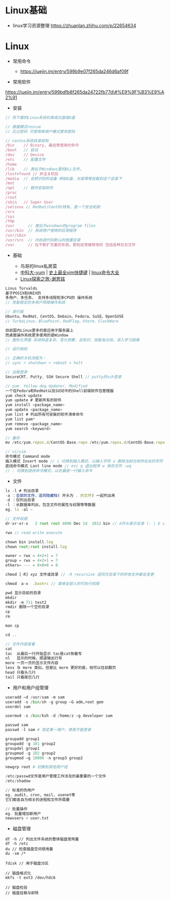 # Linux基础

- linux学习资源整理 <https://zhuanlan.zhihu.com/p/22654634>

# Linux

- 常用命令

  - <https://juejin.im/entry/599b9e07f265da246d6af09f>

- 常用软件

<https://juejin.im/entry/599bdfb8f265da24722fb77d\#%E9%9F%B3%E9%A2%91>

- 安装

```javascript
// 将下载的Linux系统刻录成光盘或U盘

// 救援模式rescue
// 忘记密码 可使用单用户模式更改密码

// centos系统目录结构
/bin    // Binary, 最经常使用的命令
/boot   // 启动
/dev    // Device
/etc    // 配置文件
/home  
/lib    // 类似于Windows里的DLL文件。
/lost+found // 非法关机后
/media  // 会把识别的设备 例如U盘、光驱等等挂载到这个目录下
/mnt    
/opt    // 额外安装软件
/proc   
/root   
/sbin   // Super User
/selinux // Redhat/CentOS特有，是一个安全机制
/srv    
/sys     
/tmp
/usr      // 类似于windows的program files
/usr/bin  // 系统用户使用的应用程序
/usr/sbin
/usr/src  // 内核源代码默认的放置目录
/var      // 在不断扩充着的东西，那些经常被修改的 包括各种日志文件
```

- 基础

  - 鸟哥的linux私房菜
  - [中科大-yum](https://lug.ustc.edu.cn/wiki/mirrors/help/centos) | [史上最全vim快捷键](http://www.runoob.com/w3cnote/all-vim-cheatsheat.html) | [linux命令大全](http://www.runoob.com/linux/linux-command-manual.html)
  - [Linux探索之旅-谢恩铭](https://juejin.im/post/58de122244d904006d050466)

```javascript
Linus Torvalds
基于POSIX和UNIX的
多用户、多任务、 支持多线程和多CPU的 操作系统
// 性能稳定的多用户网络操作系统

// 发行版
Ubuntu、RedHat、CentOS、Debain、Fedora、SuSE、OpenSUSE
// TurboLinux、BluePoint、RedFlag、Xterm、SlackWare

目前国内Linux更多的是应用于服务器上
而桌面操作系统更多使用的是Window
// 图形化界面 系统构造复杂、变化频繁，且知识、技能淘汰快，深入学习困难

// 运行级别

// 正确的关机流程为：
// sync > shutdown > reboot > halt

// 远程登录
SecureCRT, Putty, SSH Secure Shell // putty的ssh登录

// yum  Yellow dog Updater, Modified
一个在Fedora和RedHat以及SUSE中的Shell前端软件包管理器
yum check-update
yum update # 更新所有的软件
yum install <package_name>
yum update <package_name>
yum list # 列出所有可安裝的软件清单命令
yum list pam*
yum remove <package_name>
yum search <keyword>

// 备份
mv /etc/yum.repos.d/CentOS-Base.repo /etc/yum.repos.d/CentOS-Base.repo.backup

// vi/vim
命令模式 Command mode
插入模式 Insert mode // i 切换到插入模式，以输入字符 x 删除当前光标所在处的字符
底线命令模式 Last line mode // esc q 退出程序 w 保存文件 :wq
// : 切换到底线命令模式，以在最底一行输入命令
```

- 文件

```javascript
ls -l # 列出目录
-a ：全部的文件，连同隐藏档( 开头为 . 的文件) 一起列出来
-d ：仅列出目录
-l ：长数据串列出，包含文件的属性与权限等等数据
eg. ls -al ~

// 文件权限
dr-xr-xr-x   2 root root 4096 Dec 14  2012 bin // d开头表示目录 (- | b c)

rwx // read write execute

chown bin install.log
chown root:root install.log

owner = rwx = 4+2+1 = 7
group = rwx = 4+2+1 = 7
others= --- = 0+0+0 = 0

chmod [-R] xyz 文件或目录 // -R recursive 连同次目录下的所有文件都会变更

chmod  a-x  .bashrc // 拿掉全部人的可执行权限

pwd 显示目前的目录
mkdir
mkdir -m 711 test2
rmdir 删除一个空的目录
cp
rm

man cp

cd ..

// 文件内容查看
cat  
tac  从最后一行开始显示 tac是cat倒着写
nl   显示的时候，顺道输出行号
more 一页一页的显示文件内容
less 与 more 类似，但是比 more 更好的是，他可以往前翻页
head 只看头几行
tail 只看尾巴几行
```

- 用户和用户组管理

```python
useradd –d /usr/sam -m sam
useradd -s /bin/sh -g group –G adm,root gem
userdel sam

usermod -s /bin/ksh -d /home/z –g developer sam

passwd sam
passwd -l sam # 锁定某一用户，使其不能登录

groupadd group1
groupadd -g 101 group2
groupdel group1
groupmod -g 102 group2
groupmod –g 10000 -n group3 group2

newgrp root # 切换到其他用户组

/etc/passwd文件是用户管理工作涉及的最重要的一个文件
/etc/shadow

// 标准的伪用户
eg. audit, cron, mail, usenet等
它们都各自为相关的进程和文件所需要

// 批量操作
eg. 批量增加新用户
newusers < user.txt
```

- 磁盘管理

```shell
df -h // 列出文件系统的整体磁盘使用量
df -h /etc
du // 检查磁盘空间使用量
du -sm /*

fdisk // 用于磁盘分区

// 磁盘格式化
mkfs -t ext3 /dev/hdc6

// 磁盘检验
// 磁盘挂载与卸除
```
